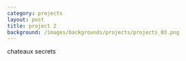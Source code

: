 ```yaml
---
category: projects
layout: post
title: project 2
background: /images/backgrounds/projects/projects_03.png
---
```

chateaux secrets
